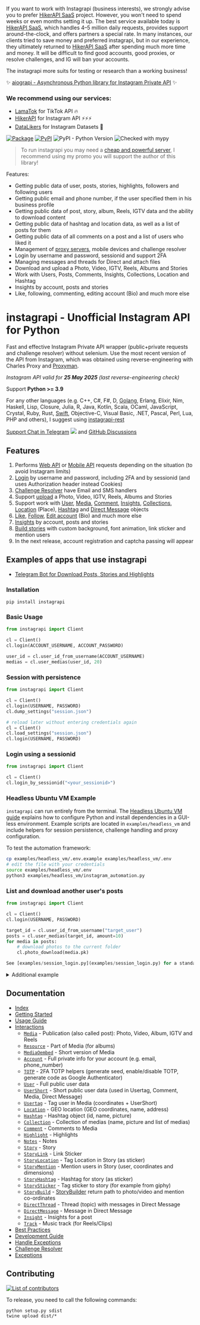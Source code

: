 If you want to work with Instagrapi (business interests), we strongly advise you to prefer [HikerAPI SaaS](https://hikerapi.com/p/bkXQlaVe) project.
However, you won't need to spend weeks or even months setting it up.
The best service available today is [HikerAPI SaaS](https://hikerapi.com/p/bkXQlaVe), which handles 4–5 million daily requests, provides support around-the-clock, and offers partners a special rate.
In many instances, our clients tried to save money and preferred instagrapi, but in our experience, they ultimately returned to [HikerAPI SaaS](https://hikerapi.com/p/bkXQlaVe) after spending much more time and money.
It will be difficult to find good accounts, good proxies, or resolve challenges, and IG will ban your accounts.

The instagrapi more suits for testing or research than a working business!

✨ [aiograpi - Asynchronous Python library for Instagram Private API](https://github.com/subzeroid/aiograpi) ✨

### We recommend using our services:

* [LamaTok](https://lamatok.com/p/B9ScEYIQ) for TikTok API 🔥
* [HikerAPI](https://hikerapi.com/p/bkXQlaVe) for Instagram API ⚡⚡⚡
* [DataLikers](https://datalikers.com/p/S9Lv5vBy) for Instagram Datasets 🚀

[![Package](https://github.com/subzeroid/instagrapi/actions/workflows/python-package.yml/badge.svg?branch=master&1)](https://github.com/subzeroid/instagrapi/actions/workflows/python-package.yml)
[![PyPI](https://img.shields.io/pypi/v/instagrapi)](https://pypi.org/project/instagrapi/)
![PyPI - Python Version](https://img.shields.io/pypi/pyversions/instagrapi)
![Checked with mypy](https://img.shields.io/badge/mypy-checked-blue)

> To run instagrapi you may need a [cheap and powerful server](https://powervps.net/?from=96837), I recommend using my promo you will support the author of this library!

Features:

* Getting public data of user, posts, stories, highlights, followers and following users
* Getting public email and phone number, if the user specified them in his business profile
* Getting public data of post, story, album, Reels, IGTV data and the ability to download content
* Getting public data of hashtag and location data, as well as a list of posts for them
* Getting public data of all comments on a post and a list of users who liked it
* Management of [proxy servers](https://soax.com?afmc=sEysufQI), mobile devices and challenge resolver
* Login by username and password, sessionid and support 2FA
* Managing messages and threads for Direct and attach files
* Download and upload a Photo, Video, IGTV, Reels, Albums and Stories
* Work with Users, Posts, Comments, Insights, Collections, Location and Hashtag
* Insights by account, posts and stories
* Like, following, commenting, editing account (Bio) and much more else

# instagrapi - Unofficial Instagram API for Python

Fast and effective Instagram Private API wrapper (public+private requests and challenge resolver) without selenium. Use the most recent version of the API from Instagram, which was obtained using reverse-engineering with Charles Proxy and [Proxyman](https://proxyman.io/).

*Instagram API valid for **25 May 2025** (last reverse-engineering check)*

Support **Python >= 3.9**

For any other languages (e.g. C++, C#, F#, D, [Golang](https://github.com/subzeroid/instagrapi-rest/tree/main/golang), Erlang, Elixir, Nim, Haskell, Lisp, Closure, Julia, R, Java, Kotlin, Scala, OCaml, JavaScript, Crystal, Ruby, Rust, [Swift](https://github.com/subzeroid/instagrapi-rest/tree/main/swift), Objective-C, Visual Basic, .NET, Pascal, Perl, Lua, PHP and others), I suggest using [instagrapi-rest](https://github.com/subzeroid/instagrapi-rest)

[Support Chat in Telegram](https://t.me/instagrapi)
![](https://gist.githubusercontent.com/m8rge/4c2b36369c9f936c02ee883ca8ec89f1/raw/c03fd44ee2b63d7a2a195ff44e9bb071e87b4a40/telegram-single-path-24px.svg) and [GitHub Discussions](https://github.com/subzeroid/instagrapi/discussions)


## Features

1. Performs [Web API](https://subzeroid.github.io/instagrapi/usage-guide/fundamentals.html) or [Mobile API](https://subzeroid.github.io/instagrapi/usage-guide/fundamentals.html) requests depending on the situation (to avoid Instagram limits)
2. [Login](https://subzeroid.github.io/instagrapi/usage-guide/interactions.html) by username and password, including 2FA and by sessionid (and uses Authorization header instead Cookies)
3. [Challenge Resolver](https://subzeroid.github.io/instagrapi/usage-guide/challenge_resolver.html) have Email and SMS handlers
4. Support [upload](https://subzeroid.github.io/instagrapi/usage-guide/media.html) a Photo, Video, IGTV, Reels, Albums and Stories
5. Support work with [User](https://subzeroid.github.io/instagrapi/usage-guide/user.html), [Media](https://subzeroid.github.io/instagrapi/usage-guide/media.html), [Comment](https://subzeroid.github.io/instagrapi/usage-guide/comment.html), [Insights](https://subzeroid.github.io/instagrapi/usage-guide/insight.html), [Collections](https://subzeroid.github.io/instagrapi/usage-guide/collection.html), [Location](https://subzeroid.github.io/instagrapi/usage-guide/location.html) (Place), [Hashtag](https://subzeroid.github.io/instagrapi/usage-guide/hashtag.html) and [Direct Message](https://subzeroid.github.io/instagrapi/usage-guide/direct.html) objects
6. [Like](https://subzeroid.github.io/instagrapi/usage-guide/media.html), [Follow](https://subzeroid.github.io/instagrapi/usage-guide/user.html), [Edit account](https://subzeroid.github.io/instagrapi/usage-guide/account.html) (Bio) and much more else
7. [Insights](https://subzeroid.github.io/instagrapi/usage-guide/insight.html) by account, posts and stories
8. [Build stories](https://subzeroid.github.io/instagrapi/usage-guide/story.html) with custom background, font animation, link sticker and mention users
9. In the next release, account registration and captcha passing will appear

## Examples of apps that use instagrapi

* [Telegram Bot for Download Posts, Stories and Highlights](https://t.me/instagram_load_bot)

### Installation

```
pip install instagrapi
```

### Basic Usage

``` python
from instagrapi import Client

cl = Client()
cl.login(ACCOUNT_USERNAME, ACCOUNT_PASSWORD)

user_id = cl.user_id_from_username(ACCOUNT_USERNAME)
medias = cl.user_medias(user_id, 20)
```

### Session with persistence

``` python
from instagrapi import Client

cl = Client()
cl.login(USERNAME, PASSWORD)
cl.dump_settings("session.json")

# reload later without entering credentials again
cl = Client()
cl.load_settings("session.json")
cl.login(USERNAME, PASSWORD)
```

### Login using a sessionid

``` python
from instagrapi import Client

cl = Client()
cl.login_by_sessionid("<your_sessionid>")
```

### Headless Ubuntu VM Example

`instagrapi` can run entirely from the terminal. The
[Headless Ubuntu VM guide](docs/usage-guide/headless_ubuntu_vm.md)
explains how to configure Python and install dependencies in a
GUI-less environment. Example scripts are located in
`examples/headless_vm` and include helpers for session persistence,
challenge handling and proxy configuration.

To test the automation framework:

```bash
cp examples/headless_vm/.env.example examples/headless_vm/.env
# edit the file with your credentials
source examples/headless_vm/.env
python3 examples/headless_vm/instagram_automation.py
```

### List and download another user's posts

``` python
from instagrapi import Client

cl = Client()
cl.login(USERNAME, PASSWORD)

target_id = cl.user_id_from_username("target_user")
posts = cl.user_medias(target_id, amount=10)
for media in posts:
    # download photos to the current folder
    cl.photo_download(media.pk)

See [examples/session_login.py](examples/session_login.py) for a standalone script demonstrating these login methods.
```

<details>
    <summary>Additional example</summary>

```python
from instagrapi import Client
from instagrapi.types import StoryMention, StoryMedia, StoryLink, StoryHashtag

cl = Client()
cl.login(USERNAME, PASSWORD, verification_code="<2FA CODE HERE>")

media_pk = cl.media_pk_from_url('https://www.instagram.com/p/CGgDsi7JQdS/')
media_path = cl.video_download(media_pk)
subzeroid = cl.user_info_by_username('subzeroid')
hashtag = cl.hashtag_info('dhbastards')

cl.video_upload_to_story(
    media_path,
    "Credits @subzeroid",
    mentions=[StoryMention(user=subzeroid, x=0.49892962, y=0.703125, width=0.8333333333333334, height=0.125)],
    links=[StoryLink(webUri='https://github.com/subzeroid/instagrapi')],
    hashtags=[StoryHashtag(hashtag=hashtag, x=0.23, y=0.32, width=0.5, height=0.22)],
    medias=[StoryMedia(media_pk=media_pk, x=0.5, y=0.5, width=0.6, height=0.8)]
)
```
</details>

## Documentation

* [Index](https://subzeroid.github.io/instagrapi/)
* [Getting Started](https://subzeroid.github.io/instagrapi/getting-started.html)
* [Usage Guide](https://subzeroid.github.io/instagrapi/usage-guide/fundamentals.html)
* [Interactions](https://subzeroid.github.io/instagrapi/usage-guide/interactions.html)
  * [`Media`](https://subzeroid.github.io/instagrapi/usage-guide/media.html) - Publication (also called post): Photo, Video, Album, IGTV and Reels
  * [`Resource`](https://subzeroid.github.io/instagrapi/usage-guide/media.html) - Part of Media (for albums)
  * [`MediaOembed`](https://subzeroid.github.io/instagrapi/usage-guide/media.html) - Short version of Media
  * [`Account`](https://subzeroid.github.io/instagrapi/usage-guide/account.html) - Full private info for your account (e.g. email, phone_number)
  * [`TOTP`](https://subzeroid.github.io/instagrapi/usage-guide/totp.html) - 2FA TOTP helpers (generate seed, enable/disable TOTP, generate code as Google Authenticator)
  * [`User`](https://subzeroid.github.io/instagrapi/usage-guide/user.html) - Full public user data
  * [`UserShort`](https://subzeroid.github.io/instagrapi/usage-guide/user.html) - Short public user data (used in Usertag, Comment, Media, Direct Message)
  * [`Usertag`](https://subzeroid.github.io/instagrapi/usage-guide/user.html) - Tag user in Media (coordinates + UserShort)
  * [`Location`](https://subzeroid.github.io/instagrapi/usage-guide/location.html) - GEO location (GEO coordinates, name, address)
  * [`Hashtag`](https://subzeroid.github.io/instagrapi/usage-guide/hashtag.html) - Hashtag object (id, name, picture)
  * [`Collection`](https://subzeroid.github.io/instagrapi/usage-guide/collection.html) - Collection of medias (name, picture and list of medias)
  * [`Comment`](https://subzeroid.github.io/instagrapi/usage-guide/comment.html) - Comments to Media
  * [`Highlight`](https://subzeroid.github.io/instagrapi/usage-guide/highlight.html) - Highlights
  * [`Notes`](https://subzeroid.github.io/instagrapi/usage-guide/notes.html) - Notes
  * [`Story`](https://subzeroid.github.io/instagrapi/usage-guide/story.html) - Story
  * [`StoryLink`](https://subzeroid.github.io/instagrapi/usage-guide/story.html) - Link Sticker
  * [`StoryLocation`](https://subzeroid.github.io/instagrapi/usage-guide/story.html) - Tag Location in Story (as sticker)
  * [`StoryMention`](https://subzeroid.github.io/instagrapi/usage-guide/story.html) - Mention users in Story (user, coordinates and dimensions)
  * [`StoryHashtag`](https://subzeroid.github.io/instagrapi/usage-guide/story.html) - Hashtag for story (as sticker)
  * [`StorySticker`](https://subzeroid.github.io/instagrapi/usage-guide/story.html) - Tag sticker to story (for example from giphy)
  * [`StoryBuild`](https://subzeroid.github.io/instagrapi/usage-guide/story.html) - [StoryBuilder](/instagrapi/story.py) return path to photo/video and mention co-ordinates
  * [`DirectThread`](https://subzeroid.github.io/instagrapi/usage-guide/direct.html) - Thread (topic) with messages in Direct Message
  * [`DirectMessage`](https://subzeroid.github.io/instagrapi/usage-guide/direct.html) - Message in Direct Message
  * [`Insight`](https://subzeroid.github.io/instagrapi/usage-guide/insight.html) - Insights for a post
  * [`Track`](https://subzeroid.github.io/instagrapi/usage-guide/track.html) - Music track (for Reels/Clips)
* [Best Practices](https://subzeroid.github.io/instagrapi/usage-guide/best-practices.html)
* [Development Guide](https://subzeroid.github.io/instagrapi/development-guide.html)
* [Handle Exceptions](https://subzeroid.github.io/instagrapi/usage-guide/handle_exception.html)
* [Challenge Resolver](https://subzeroid.github.io/instagrapi/usage-guide/challenge_resolver.html)
* [Exceptions](https://subzeroid.github.io/instagrapi/exceptions.html)

## Contributing

[![List of contributors](https://opencollective.com/instagrapi/contributors.svg?width=890&button=0)](https://github.com/subzeroid/instagrapi/graphs/contributors)

To release, you need to call the following commands:

    python setup.py sdist
    twine upload dist/*

